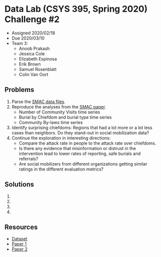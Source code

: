 # Data Lab (CSYS 395, Spring 2020) Challenge #2
- Assigned 2020/02/18
- Due 2020/03/10
- Team 3:
  - Anoob Prakash
  - Jessica Cole
  - Elizabeth Espinosa
  - Erik Brown
  - Samuel Rosenblatt
  - Colin Van Oort


## Problems
 1. Parse the [SMAC data files](https://figshare.com/articles/Social_Mobilization_Action_Consortium_Community_Engagement_data_from_the_2014-2016_Sierra_Leone_Ebola_outbreak/8247002).
 2. Reproduce the analyses from the [SMAC paper](https://www.biorxiv.org/content/10.1101/661959v1).
    - Number of Community Visits time series
    - Burial by Chiefdom and burial type time series
    - Community By-laws time series
 3. Identify surprising chiefdoms: Regions that had a lot more or a lot less cases than neighbors.
 Do they stand-out in social mobilization data?
 4. Continue the exploration in interesting directions:
    - Compare the attack rate in people to the attack rate over chiefdoms.
    - Is there any evidence that misinformation or distrust in the intervention lead to
lower rates of reporting, safe burials and referrals?
    - Are social mobilizers from different organizations getting similar ratings in the
different evaluation metrics?

## Solutions
 1.
 2.
 3.
 4.

## Resources
 - [Dataset](https://figshare.com/articles/Social_Mobilization_Action_Consortium_Community_Engagement_data_from_the_2014-2016_Sierra_Leone_Ebola_outbreak/8247002)
 - [Paper 1](https://www.biorxiv.org/content/10.1101/661959v1)
 - [Paper 2](https://www.pnas.org/content/113/16/4488)